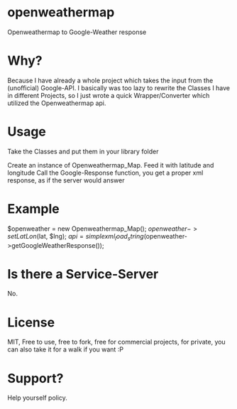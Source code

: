 openweathermap
==============

Openweathermap to Google-Weather response

Why?
==============
Because I have already a whole project which takes the input from the (unofficial) Google-API. I basically was too lazy to rewrite the Classes I have in different Projects, so I just wrote a quick Wrapper/Converter which utilized the Openweathermap api.

Usage
==============
Take the Classes and put them in your library folder

Create an instance of Openweathermap_Map.
Feed it with latitude and longitude
Call the Google-Response function, you get a proper xml response, as if the server would answer

Example
==============
$openweather = new Openweathermap_Map();
$openweather->setLatLon($lat, $lng);
$api = simplexml_load_string($openweather->getGoogleWeatherResponse());


Is there a Service-Server
==============
No.

License
==============
MIT, Free to use, free to fork, free for commercial projects, for private, you can also take it for a walk if you want :P

Support?
==============
Help yourself policy.